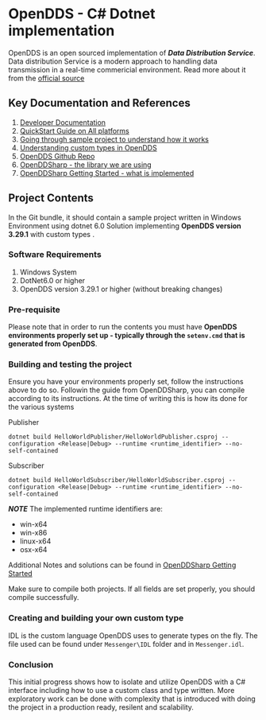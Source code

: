 # OpenDDS - C# Dotnet implementation

OpenDDS is an open sourced implementation of ***Data Distribution Service***. Data distribution Service is a modern approach to handling data transmission in a real-time commericial environment.
Read more about it from the [official source](https://opendds.org/)

## Key Documentation and References
1. [Developer Documentation](https://opendds.readthedocs.io/en/latest-release/)
2. [QuickStart Guide on All platforms](https://opendds.readthedocs.io/en/latest-release/devguide/quickstart/index.html)
3. [Going through sample project to understand how it works](https://opendds.readthedocs.io/en/latest-release/devguide/getting_started.html)
4. [Understanding custom types in OpenDDS](https://opendds.readthedocs.io/en/latest-release/devguide/opendds_idl.html)
5. [OpenDDS Github Repo](https://github.com/OpenDDS/OpenDDS)
6. [OpenDDSharp - the library we are using](https://www.openddsharp.com/)
7. [OpenDDSharp Getting Started - what is implemented](https://www.openddsharp.com/#getting-started)

## Project Contents
In the Git bundle, it should contain a sample project written in Windows Environment using dotnet 6.0 Solution implementing **OpenDDS version 3.29.1** with custom types .

### Software Requirements
1. Windows System
2. DotNet6.0 or higher
3. OpenDDS version 3.29.1 or higher (without breaking changes)

### Pre-requisite
Please note that in order to run the contents you must have **OpenDDS environments properly set up - typically through the `setenv.cmd` that is generated from OpenDDS**. 

### Building and testing the project
Ensure you have your environments properly set, follow the instructions above to do so.
Followin the guide from OpenDDSharp, you can compile according to its instructions. At the time of writing this is how its done for the various systems

Publisher
    
    dotnet build HelloWorldPublisher/HelloWorldPublisher.csproj --configuration <Release|Debug> --runtime <runtime_identifier> --no-self-contained

Subscriber
    
    dotnet build HelloWorldSubscriber/HelloWorldSubscriber.csproj --configuration <Release|Debug> --runtime <runtime_identifier> --no-self-contained

***NOTE***
The implemented runtime identifiers are:
- win-x64
- win-x86
- linux-x64
- osx-x64

Additional Notes and solutions can be found in [OpenDDSharp Getting Started](https://www.openddsharp.com/#getting-started)

Make sure to compile both projects. If all fields are set properly, you should compile successfully.

### Creating and building your own custom type
IDL is the custom language OpenDDS uses to generate types on the fly. 
The file used can be found under `Messenger\IDL` folder and in `Messenger.idl`.

### Conclusion
This initial progress shows how to isolate and utilize OpenDDS with a C# interface including how to use a custom class and type written. More exploratory work can be done with complexity that is introduced with doing the project in a production ready, resilent and scalability.  